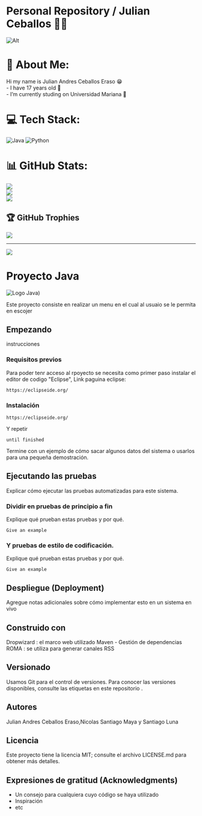  # Personal Repository / Julian Ceballos 🤵‍♂️
![Alt](https://www.mejorconweb.com/images/programacion-web-barcelona.jpg)

# 💫 About Me:
 Hi my name is Julian Andres Ceballos Eraso 😁<br>- I have 17 years old 🧑<br>- I’m currently studing on Universidad Mariana 🔭


# 💻 Tech Stack:
![Java](https://img.shields.io/badge/java-%23ED8B00.svg?style=for-the-badge&logo=java&logoColor=white) ![Python](https://img.shields.io/badge/python-3670A0?style=for-the-badge&logo=python&logoColor=ffdd54)
# 📊 GitHub Stats:
![](https://github-readme-stats.vercel.app/api?username=Julian100j&theme=dark&hide_border=false&include_all_commits=false&count_private=false)<br/>
![](https://github-readme-streak-stats.herokuapp.com/?user=Julian100j&theme=dark&hide_border=false)<br/>
![](https://github-readme-stats.vercel.app/api/top-langs/?username=Julian100j&theme=dark&hide_border=false&include_all_commits=false&count_private=false&layout=compact)

## 🏆 GitHub Trophies
![](https://github-profile-trophy.vercel.app/?username=Julian100j&theme=radical&no-frame=false&no-bg=false&margin-w=4)

---
[![](https://visitcount.itsvg.in/api?id=Julian100j&icon=0&color=0)](https://visitcount.itsvg.in)
# Proyecto Java
![Logo Java](https://seeklogo.com/images/J/java-logo-7833D1D21A-seeklogo.com.png))



Este proyecto consiste en realizar un menu en el cual al usuaio se le permita en escojer  

## Empezando

instrucciones 

### Requisitos previos

Para poder tenr acceso al rpoyecto se necesita como primer paso instalar el editor de codigo "Eclipse", 
Link paguina eclipse:

```
https://eclipseide.org/
```

### Instalación



```
https://eclipseide.org/
```

Y repetir

```
until finished
```

Termine con un ejemplo de cómo sacar algunos datos del sistema o usarlos para una pequeña demostración.

## Ejecutando las pruebas

Explicar cómo ejecutar las pruebas automatizadas para este sistema.

### Dividir en pruebas de principio a fin

Explique qué prueban estas pruebas y por qué.

```
Give an example
```

### Y pruebas de estilo de codificación.

Explique qué prueban estas pruebas y por qué.

```
Give an example
```

## Despliegue (Deployment)

Agregue notas adicionales sobre cómo implementar esto en un sistema en vivo


## Construido con

Dropwizard : el marco web utilizado
Maven - Gestión de dependencias
ROMA : se utiliza para generar canales RSS

## Versionado

Usamos Git para el control de versiones. Para conocer las versiones disponibles, consulte las etiquetas en este repositorio .

## Autores

Julian Andres Ceballos Eraso,Nicolas Santiago Maya y Santiago Luna


## Licencia

Este proyecto tiene la licencia MIT; consulte el archivo LICENSE.md para obtener más detalles.

## Expresiones de gratitud (Acknowledgments)

* Un consejo para cualquiera cuyo código se haya utilizado
* Inspiración
* etc






<!--
**Julian100j/Julian100j** is a ✨ _special_ ✨ repository because its `README.md` (this file) appears on your GitHub profile.


